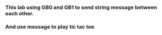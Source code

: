 ### This lab using GB0 and GB1 to send string message between each other.
### And use message to play tic tac toe

